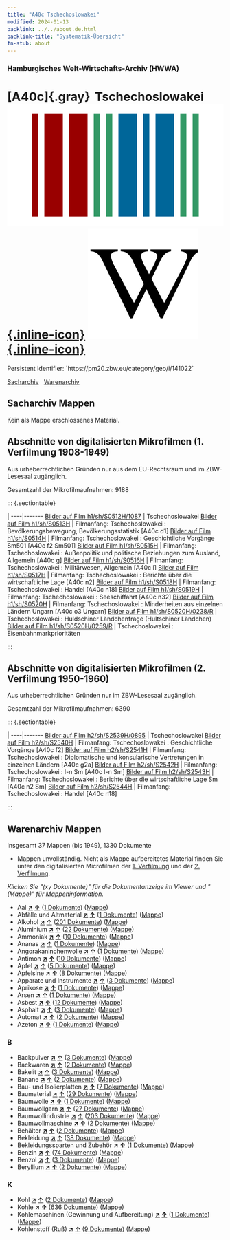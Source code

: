 ```yaml
---
title: "A40c Tschechoslowakei"
modified: 2024-01-13
backlink: ../../about.de.html
backlink-title: "Systematik-Übersicht"
fn-stub: about
---
```


### Hamburgisches Welt-Wirtschafts-Archiv (HWWA)

# [A40c]{.gray}&#8201; Tschechoslowakei &#160; [![Wikidata](/images/Wikidata-logo.svg "Wikidata"){.inline-icon}](http://www.wikidata.org/entity/Q33946) [![Wikipedia](/images/Wikipedia-W.svg "Wikipedia"){.inline-icon}](https://de.wikipedia.org/wiki/Tschechoslowakei)

<div class="hint">Persistent Identifier: `https://pm20.zbw.eu/category/geo/i/141022`</div>




[Sacharchiv](#sacharchiv-mappen) &#160; [Warenarchiv](#warenarchiv-mappen)





## Sacharchiv Mappen








Kein als Mappe erschlossenes Material.



<a id="filmsections" />

## Abschnitte von digitalisierten Mikrofilmen (1. Verfilmung 1908-1949)

<p>Aus urheberrechtlichen Gründen nur aus dem EU-Rechtsraum und im ZBW-Lesesaal zugänglich.</p>


<p>Gesamtzahl der Mikrofilmaufnahmen: 9188</p>





::: {.sectiontable}

 | 
----|-------
<a class="btn" href="https://pm20.zbw.eu/film/h1/sh/S0512H/1087" rel="nofollow">Bilder auf Film h1/sh/S0512H/1087</a> | Tschechoslowakei
<a class="btn" href="https://pm20.zbw.eu/film/h1/sh/S0513H" rel="nofollow">Bilder auf Film h1/sh/S0513H</a> | Filmanfang: Tschechoslowakei : Bevölkerungsbewegung, Bevölkerungsstatistik [A40c d1]
<a class="btn" href="https://pm20.zbw.eu/film/h1/sh/S0514H" rel="nofollow">Bilder auf Film h1/sh/S0514H</a> | Filmanfang: Tschechoslowakei : Geschichtliche Vorgänge Sm501 [A40c f2 Sm501]
<a class="btn" href="https://pm20.zbw.eu/film/h1/sh/S0515H" rel="nofollow">Bilder auf Film h1/sh/S0515H</a> | Filmanfang: Tschechoslowakei : Außenpolitik und politische Beziehungen zum Ausland, Allgemein [A40c g]
<a class="btn" href="https://pm20.zbw.eu/film/h1/sh/S0516H" rel="nofollow">Bilder auf Film h1/sh/S0516H</a> | Filmanfang: Tschechoslowakei : Militärwesen, Allgemein [A40c l]
<a class="btn" href="https://pm20.zbw.eu/film/h1/sh/S0517H" rel="nofollow">Bilder auf Film h1/sh/S0517H</a> | Filmanfang: Tschechoslowakei : Berichte über die wirtschaftliche Lage [A40c n2]
<a class="btn" href="https://pm20.zbw.eu/film/h1/sh/S0518H" rel="nofollow">Bilder auf Film h1/sh/S0518H</a> | Filmanfang: Tschechoslowakei : Handel [A40c n18]
<a class="btn" href="https://pm20.zbw.eu/film/h1/sh/S0519H" rel="nofollow">Bilder auf Film h1/sh/S0519H</a> | Filmanfang: Tschechoslowakei : Seeschiffahrt [A40c n32]
<a class="btn" href="https://pm20.zbw.eu/film/h1/sh/S0520H" rel="nofollow">Bilder auf Film h1/sh/S0520H</a> | Filmanfang: Tschechoslowakei : Minderheiten aus einzelnen Ländern Ungarn [A40c o3 Ungarn]
<a class="btn" href="https://pm20.zbw.eu/film/h1/sh/S0520H/0238/R" rel="nofollow">Bilder auf Film h1/sh/S0520H/0238/R</a> | Tschechoslowakei : Huldschiner Ländchenfrage (Hultschiner Ländchen)
<a class="btn" href="https://pm20.zbw.eu/film/h1/sh/S0520H/0259/R" rel="nofollow">Bilder auf Film h1/sh/S0520H/0259/R</a> | Tschechoslowakei : Eisenbahnmarkprioritäten


:::




## Abschnitte von digitalisierten Mikrofilmen (2. Verfilmung 1950-1960)

<p>Aus urheberrechtlichen Gründen nur im ZBW-Lesesaal zugänglich.</p>


<p>Gesamtzahl der Mikrofilmaufnahmen: 6390</p>





::: {.sectiontable}

 | 
----|-------
<a class="btn" href="https://pm20.zbw.eu/film/h2/sh/S2539H/0895" rel="nofollow">Bilder auf Film h2/sh/S2539H/0895</a> | Tschechoslowakei
<a class="btn" href="https://pm20.zbw.eu/film/h2/sh/S2540H" rel="nofollow">Bilder auf Film h2/sh/S2540H</a> | Filmanfang: Tschechoslowakei : Geschichtliche Vorgänge [A40c f2]
<a class="btn" href="https://pm20.zbw.eu/film/h2/sh/S2541H" rel="nofollow">Bilder auf Film h2/sh/S2541H</a> | Filmanfang: Tschechoslowakei : Diplomatische und konsularische Vertretungen in einzelnen Ländern [A40c g2a]
<a class="btn" href="https://pm20.zbw.eu/film/h2/sh/S2542H" rel="nofollow">Bilder auf Film h2/sh/S2542H</a> | Filmanfang: Tschechoslowakei : l-n Sm [A40c l-n Sm]
<a class="btn" href="https://pm20.zbw.eu/film/h2/sh/S2543H" rel="nofollow">Bilder auf Film h2/sh/S2543H</a> | Filmanfang: Tschechoslowakei : Berichte über die wirtschaftliche Lage Sm [A40c n2 Sm]
<a class="btn" href="https://pm20.zbw.eu/film/h2/sh/S2544H" rel="nofollow">Bilder auf Film h2/sh/S2544H</a> | Filmanfang: Tschechoslowakei : Handel [A40c n18]


:::














## Warenarchiv Mappen










Insgesamt 37 Mappen (bis 1949), 1330 Dokumente
- Mappen unvollständig.  Nicht als Mappe aufbereitetes Material finden Sie
unter den digitalisierten Microfilmen der [1. Verfilmung](/film/h1_wa.de.html)
und der [2. Verfilmung](/film/h2_wa.de.html).

_Klicken Sie "(xy Dokumente)" für die Dokumentanzeige im Viewer und "(Mappe)" für Mappeninformation._



- Aal [**&nearr;**](../../../ware/i/141941/about.de.html "Aal (XXX in der ganzen Welt)") [**&uarr;**](../../../ware/about.de.html#PLW07-Mt01 "Warensystematik") (<a href="https://pm20.zbw.eu/iiifview/folder/wa/141941,141022" title="über: Aal : Tschechoslowakei" target="_blank">1 Dokumente</a>) ([Mappe](../../../../folder/wa/1419xx/141941/1410xx/141022/about.de.html))
- Abfälle und Altmaterial [**&nearr;**](../../../ware/i/141942/about.de.html "Abfälle und Altmaterial (XXX in der ganzen Welt)") [**&uarr;**](../../../ware/about.de.html#PRB01-01 "Warensystematik") (<a href="https://pm20.zbw.eu/iiifview/folder/wa/141942,141022" title="über: Abfälle und Altmaterial : Tschechoslowakei" target="_blank">1 Dokumente</a>) ([Mappe](../../../../folder/wa/1419xx/141942/1410xx/141022/about.de.html))
- Alkohol [**&nearr;**](../../../ware/i/141966/about.de.html "Alkohol (XXX in der ganzen Welt)") [**&uarr;**](../../../ware/about.de.html#PID20.02-Sp "Warensystematik") (<a href="https://pm20.zbw.eu/iiifview/folder/wa/141966,141022" title="über: Alkohol : Tschechoslowakei" target="_blank">201 Dokumente</a>) ([Mappe](../../../../folder/wa/1419xx/141966/1410xx/141022/about.de.html))
- Aluminium [**&nearr;**](../../../ware/i/141969/about.de.html "Aluminium (XXX in der ganzen Welt)") [**&uarr;**](../../../ware/about.de.html#PID07.01-Lm01 "Warensystematik") (<a href="https://pm20.zbw.eu/iiifview/folder/wa/141969,141022" title="über: Aluminium : Tschechoslowakei" target="_blank">22 Dokumente</a>) ([Mappe](../../../../folder/wa/1419xx/141969/1410xx/141022/about.de.html))
- Ammoniak [**&nearr;**](../../../ware/i/165930/about.de.html "Ammoniak (XXX in der ganzen Welt)") [**&uarr;**](../../../ware/about.de.html#PID13-Du01 "Warensystematik") (<a href="https://pm20.zbw.eu/iiifview/folder/wa/165930,141022" title="über: Ammoniak : Tschechoslowakei" target="_blank">10 Dokumente</a>) ([Mappe](../../../../folder/wa/1659xx/165930/1410xx/141022/about.de.html))
- Ananas [**&nearr;**](../../../ware/i/141970/about.de.html "Ananas (XXX in der ganzen Welt)") [**&uarr;**](../../../ware/about.de.html#PLW04-Tr01 "Warensystematik") (<a href="https://pm20.zbw.eu/iiifview/folder/wa/141970,141022" title="über: Ananas : Tschechoslowakei" target="_blank">1 Dokumente</a>) ([Mappe](../../../../folder/wa/1419xx/141970/1410xx/141022/about.de.html))
- Angorakaninchenwolle [**&nearr;**](../../../ware/i/141972/about.de.html "Angorakaninchenwolle (XXX in der ganzen Welt)") [**&uarr;**](../../../ware/about.de.html#PLW05-Wo01 "Warensystematik") (<a href="https://pm20.zbw.eu/iiifview/folder/wa/141972,141022" title="über: Angorakaninchenwolle : Tschechoslowakei" target="_blank">1 Dokumente</a>) ([Mappe](../../../../folder/wa/1419xx/141972/1410xx/141022/about.de.html))
- Antimon [**&nearr;**](../../../ware/i/141977/about.de.html "Antimon (XXX in der ganzen Welt)") [**&uarr;**](../../../ware/about.de.html#PID07.01-Hm01 "Warensystematik") (<a href="https://pm20.zbw.eu/iiifview/folder/wa/141977,141022" title="über: Antimon : Tschechoslowakei" target="_blank">10 Dokumente</a>) ([Mappe](../../../../folder/wa/1419xx/141977/1410xx/141022/about.de.html))
- Apfel [**&nearr;**](../../../ware/i/141980/about.de.html "Apfel (XXX in der ganzen Welt)") [**&uarr;**](../../../ware/about.de.html#PLW04-Ob01 "Warensystematik") (<a href="https://pm20.zbw.eu/iiifview/folder/wa/141980,141022" title="über: Apfel : Tschechoslowakei" target="_blank">5 Dokumente</a>) ([Mappe](../../../../folder/wa/1419xx/141980/1410xx/141022/about.de.html))
- Apfelsine [**&nearr;**](../../../ware/i/141981/about.de.html "Apfelsine (XXX in der ganzen Welt)") [**&uarr;**](../../../ware/about.de.html#PLW04-Zs01 "Warensystematik") (<a href="https://pm20.zbw.eu/iiifview/folder/wa/141981,141022" title="über: Apfelsine : Tschechoslowakei" target="_blank">8 Dokumente</a>) ([Mappe](../../../../folder/wa/1419xx/141981/1410xx/141022/about.de.html))
- Apparate und Instrumente [**&nearr;**](../../../ware/i/141985/about.de.html "Apparate und Instrumente (XXX in der ganzen Welt)") [**&uarr;**](../../../ware/about.de.html#PID08-Ap "Warensystematik") (<a href="https://pm20.zbw.eu/iiifview/folder/wa/141985,141022" title="über: Apparate und Instrumente : Tschechoslowakei" target="_blank">3 Dokumente</a>) ([Mappe](../../../../folder/wa/1419xx/141985/1410xx/141022/about.de.html))
- Aprikose [**&nearr;**](../../../ware/i/142001/about.de.html "Aprikose (XXX in der ganzen Welt)") [**&uarr;**](../../../ware/about.de.html#PLW04-Zs02 "Warensystematik") (<a href="https://pm20.zbw.eu/iiifview/folder/wa/142001,141022" title="über: Aprikose : Tschechoslowakei" target="_blank">1 Dokumente</a>) ([Mappe](../../../../folder/wa/1420xx/142001/1410xx/141022/about.de.html))
- Arsen [**&nearr;**](../../../ware/i/142006/about.de.html "Arsen (XXX in der ganzen Welt)") [**&uarr;**](../../../ware/about.de.html#PID07.01-Hm02 "Warensystematik") (<a href="https://pm20.zbw.eu/iiifview/folder/wa/142006,141022" title="über: Arsen : Tschechoslowakei" target="_blank">1 Dokumente</a>) ([Mappe](../../../../folder/wa/1420xx/142006/1410xx/141022/about.de.html))
- Asbest [**&nearr;**](../../../ware/i/142014/about.de.html "Asbest (XXX in der ganzen Welt)") [**&uarr;**](../../../ware/about.de.html#PID23-As "Warensystematik") (<a href="https://pm20.zbw.eu/iiifview/folder/wa/142014,141022" title="über: Asbest : Tschechoslowakei" target="_blank">12 Dokumente</a>) ([Mappe](../../../../folder/wa/1420xx/142014/1410xx/141022/about.de.html))
- Asphalt [**&nearr;**](../../../ware/i/142016/about.de.html "Asphalt (XXX in der ganzen Welt)") [**&uarr;**](../../../ware/about.de.html#PID22-Bd01 "Warensystematik") (<a href="https://pm20.zbw.eu/iiifview/folder/wa/142016,141022" title="über: Asphalt : Tschechoslowakei" target="_blank">3 Dokumente</a>) ([Mappe](../../../../folder/wa/1420xx/142016/1410xx/141022/about.de.html))
- Automat [**&nearr;**](../../../ware/i/142020/about.de.html "Automat (XXX in der ganzen Welt)") [**&uarr;**](../../../ware/about.de.html#PID08-Au "Warensystematik") (<a href="https://pm20.zbw.eu/iiifview/folder/wa/142020,141022" title="über: Automat : Tschechoslowakei" target="_blank">2 Dokumente</a>) ([Mappe](../../../../folder/wa/1420xx/142020/1410xx/141022/about.de.html))
- Azeton [**&nearr;**](../../../ware/i/142022/about.de.html "Azeton (XXX in der ganzen Welt)") [**&uarr;**](../../../ware/about.de.html#PID13-Ko03 "Warensystematik") (<a href="https://pm20.zbw.eu/iiifview/folder/wa/142022,141022" title="über: Azeton : Tschechoslowakei" target="_blank">1 Dokumente</a>) ([Mappe](../../../../folder/wa/1420xx/142022/1410xx/141022/about.de.html))

### B

- Backpulver [**&nearr;**](../../../ware/i/142024/about.de.html "Backpulver (XXX in der ganzen Welt)") [**&uarr;**](../../../ware/about.de.html#PID13-Lm01 "Warensystematik") (<a href="https://pm20.zbw.eu/iiifview/folder/wa/142024,141022" title="über: Backpulver : Tschechoslowakei" target="_blank">3 Dokumente</a>) ([Mappe](../../../../folder/wa/1420xx/142024/1410xx/141022/about.de.html))
- Backwaren [**&nearr;**](../../../ware/i/142026/about.de.html "Backwaren (XXX in der ganzen Welt)") [**&uarr;**](../../../ware/about.de.html#PID20-Ba "Warensystematik") (<a href="https://pm20.zbw.eu/iiifview/folder/wa/142026,141022" title="über: Backwaren : Tschechoslowakei" target="_blank">2 Dokumente</a>) ([Mappe](../../../../folder/wa/1420xx/142026/1410xx/141022/about.de.html))
- Bakelit [**&nearr;**](../../../ware/i/142029/about.de.html "Bakelit (XXX in der ganzen Welt)") [**&uarr;**](../../../ware/about.de.html#PID14-Ha01 "Warensystematik") (<a href="https://pm20.zbw.eu/iiifview/folder/wa/142029,141022" title="über: Bakelit : Tschechoslowakei" target="_blank">3 Dokumente</a>) ([Mappe](../../../../folder/wa/1420xx/142029/1410xx/141022/about.de.html))
- Banane [**&nearr;**](../../../ware/i/142038/about.de.html "Banane (XXX in der ganzen Welt)") [**&uarr;**](../../../ware/about.de.html#PLW04-Bn "Warensystematik") (<a href="https://pm20.zbw.eu/iiifview/folder/wa/142038,141022" title="über: Banane : Tschechoslowakei" target="_blank">2 Dokumente</a>) ([Mappe](../../../../folder/wa/1420xx/142038/1410xx/141022/about.de.html))
- Bau- und Isolierplatten [**&nearr;**](../../../ware/i/142083/about.de.html "Bau- und Isolierplatten (XXX in der ganzen Welt)") [**&uarr;**](../../../ware/about.de.html#PID22-Bf01 "Warensystematik") (<a href="https://pm20.zbw.eu/iiifview/folder/wa/142083,141022" title="über: Bau- und Isolierplatten : Tschechoslowakei" target="_blank">7 Dokumente</a>) ([Mappe](../../../../folder/wa/1420xx/142083/1410xx/141022/about.de.html))
- Baumaterial [**&nearr;**](../../../ware/i/142086/about.de.html "Baumaterial (XXX in der ganzen Welt)") [**&uarr;**](../../../ware/about.de.html#PID22-Bs "Warensystematik") (<a href="https://pm20.zbw.eu/iiifview/folder/wa/142086,141022" title="über: Baumaterial : Tschechoslowakei" target="_blank">29 Dokumente</a>) ([Mappe](../../../../folder/wa/1420xx/142086/1410xx/141022/about.de.html))
- Baumwolle [**&nearr;**](../../../ware/i/142089/about.de.html "Baumwolle (XXX in der ganzen Welt)") [**&uarr;**](../../../ware/about.de.html#PLW04-Bw "Warensystematik") (<a href="https://pm20.zbw.eu/iiifview/folder/wa/142089,141022" title="über: Baumwolle : Tschechoslowakei" target="_blank">1 Dokumente</a>) ([Mappe](../../../../folder/wa/1420xx/142089/1410xx/141022/about.de.html))
- Baumwollgarn [**&nearr;**](../../../ware/i/196460/about.de.html "Baumwollgarn (XXX in der ganzen Welt)") [**&uarr;**](../../../ware/about.de.html#PID19-Nf02 "Warensystematik") (<a href="https://pm20.zbw.eu/iiifview/folder/wa/196460,141022" title="über: Baumwollgarn : Tschechoslowakei" target="_blank">27 Dokumente</a>) ([Mappe](../../../../folder/wa/1964xx/196460/1410xx/141022/about.de.html))
- Baumwollindustrie [**&nearr;**](../../../ware/i/142091/about.de.html "Baumwollindustrie (XXX in der ganzen Welt)") [**&uarr;**](../../../ware/about.de.html#PID19-Bw01 "Warensystematik") (<a href="https://pm20.zbw.eu/iiifview/folder/wa/142091,141022" title="über: Baumwollindustrie : Tschechoslowakei" target="_blank">203 Dokumente</a>) ([Mappe](../../../../folder/wa/1420xx/142091/1410xx/141022/about.de.html))
- Baumwollmaschine [**&nearr;**](../../../ware/i/142092/about.de.html "Baumwollmaschine (XXX in der ganzen Welt)") [**&uarr;**](../../../ware/about.de.html#PID08-Ld02 "Warensystematik") (<a href="https://pm20.zbw.eu/iiifview/folder/wa/142092,141022" title="über: Baumwollmaschine : Tschechoslowakei" target="_blank">2 Dokumente</a>) ([Mappe](../../../../folder/wa/1420xx/142092/1410xx/141022/about.de.html))
- Behälter [**&nearr;**](../../../ware/i/142094/about.de.html "Behälter (XXX in der ganzen Welt)") [**&uarr;**](../../../ware/about.de.html#PID07.03-Co "Warensystematik") (<a href="https://pm20.zbw.eu/iiifview/folder/wa/142094,141022" title="über: Behälter : Tschechoslowakei" target="_blank">2 Dokumente</a>) ([Mappe](../../../../folder/wa/1420xx/142094/1410xx/141022/about.de.html))
- Bekleidung [**&nearr;**](../../../ware/i/142106/about.de.html "Bekleidung (XXX in der ganzen Welt)") [**&uarr;**](../../../ware/about.de.html#PID19-Bk "Warensystematik") (<a href="https://pm20.zbw.eu/iiifview/folder/wa/142106,141022" title="über: Bekleidung : Tschechoslowakei" target="_blank">38 Dokumente</a>) ([Mappe](../../../../folder/wa/1421xx/142106/1410xx/141022/about.de.html))
- Bekleidungssparten und Zubehör [**&nearr;**](../../../ware/i/166456/about.de.html "Bekleidungssparten und Zubehör (XXX in der ganzen Welt)") [**&uarr;**](../../../ware/about.de.html#PID19-Bz "Warensystematik") (<a href="https://pm20.zbw.eu/iiifview/folder/wa/166456,141022" title="über: Bekleidungssparten und Zubehör  : Tschechoslowakei" target="_blank">1 Dokumente</a>) ([Mappe](../../../../folder/wa/1664xx/166456/1410xx/141022/about.de.html))
- Benzin [**&nearr;**](../../../ware/i/142108/about.de.html "Benzin (XXX in der ganzen Welt)") [**&uarr;**](../../../ware/about.de.html#PID13.02-Ks02 "Warensystematik") (<a href="https://pm20.zbw.eu/iiifview/folder/wa/142108,141022" title="über: Benzin : Tschechoslowakei" target="_blank">74 Dokumente</a>) ([Mappe](../../../../folder/wa/1421xx/142108/1410xx/141022/about.de.html))
- Benzol [**&nearr;**](../../../ware/i/142110/about.de.html "Benzol (XXX in der ganzen Welt)") [**&uarr;**](../../../ware/about.de.html#PID13-Ko04 "Warensystematik") (<a href="https://pm20.zbw.eu/iiifview/folder/wa/142110,141022" title="über: Benzol : Tschechoslowakei" target="_blank">3 Dokumente</a>) ([Mappe](../../../../folder/wa/1421xx/142110/1410xx/141022/about.de.html))
- Beryllium [**&nearr;**](../../../ware/i/142103/about.de.html "Beryllium (XXX in der ganzen Welt)") [**&uarr;**](../../../ware/about.de.html#PID07.01-Lm03 "Warensystematik") (<a href="https://pm20.zbw.eu/iiifview/folder/wa/142103,141022" title="über: Beryllium : Tschechoslowakei" target="_blank">2 Dokumente</a>) ([Mappe](../../../../folder/wa/1421xx/142103/1410xx/141022/about.de.html))

### K

- Kohl [**&nearr;**](../../../ware/i/143119/about.de.html "Kohl (XXX in der ganzen Welt)") [**&uarr;**](../../../ware/about.de.html#PLW04-Gm08 "Warensystematik") (<a href="https://pm20.zbw.eu/iiifview/folder/wa/143119,141022" title="über: Kohl : Tschechoslowakei" target="_blank">2 Dokumente</a>) ([Mappe](../../../../folder/wa/1431xx/143119/1410xx/141022/about.de.html))
- Kohle [**&nearr;**](../../../ware/i/143120/about.de.html "Kohle (XXX in der ganzen Welt)") [**&uarr;**](../../../ware/about.de.html#PRB02.01 "Warensystematik") (<a href="https://pm20.zbw.eu/iiifview/folder/wa/143120,141022" title="über: Kohle : Tschechoslowakei" target="_blank">636 Dokumente</a>) ([Mappe](../../../../folder/wa/1431xx/143120/1410xx/141022/about.de.html))
- Kohlemaschinen (Gewinnung und Aufbereitung) [**&nearr;**](../../../ware/i/143121/about.de.html "Kohlemaschinen (Gewinnung und Aufbereitung) (XXX in der ganzen Welt)") [**&uarr;**](../../../ware/about.de.html#PID08-Bg02 "Warensystematik") (<a href="https://pm20.zbw.eu/iiifview/folder/wa/143121,141022" title="über: Kohlemaschinen (Gewinnung und Aufbereitung) : Tschechoslowakei" target="_blank">1 Dokumente</a>) ([Mappe](../../../../folder/wa/1431xx/143121/1410xx/141022/about.de.html))
- Kohlenstoff (Ruß) [**&nearr;**](../../../ware/i/143123/about.de.html "Kohlenstoff (Ruß) (XXX in der ganzen Welt)") [**&uarr;**](../../../ware/about.de.html#PRB02.01-Ru "Warensystematik") (<a href="https://pm20.zbw.eu/iiifview/folder/wa/143123,141022" title="über: Kohlenstoff (Ruß) : Tschechoslowakei" target="_blank">9 Dokumente</a>) ([Mappe](../../../../folder/wa/1431xx/143123/1410xx/141022/about.de.html))




